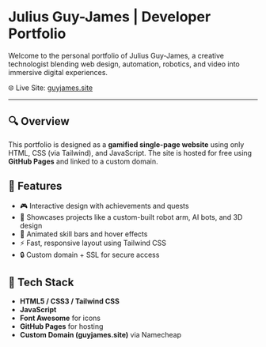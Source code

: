 # Julius Guy-James | Developer Portfolio

Welcome to the personal portfolio of Julius Guy-James, a creative technologist blending web design, automation, robotics, and video into immersive digital experiences.

🌐 Live Site: [guyjames.site](https://guyjames.site)

---

## 🔍 Overview

This portfolio is designed as a **gamified single-page website** using only HTML, CSS (via Tailwind), and JavaScript. The site is hosted for free using **GitHub Pages** and linked to a custom domain.

## 🚀 Features

- 🎮 Interactive design with achievements and quests
- 🤖 Showcases projects like a custom-built robot arm, AI bots, and 3D design
- 🧠 Animated skill bars and hover effects
- ⚡ Fast, responsive layout using Tailwind CSS
- 🔒 Custom domain + SSL for secure access

## 📁 Tech Stack

- **HTML5 / CSS3 / Tailwind CSS**
- **JavaScript**
- **Font Awesome** for icons
- **GitHub Pages** for hosting
- **Custom Domain (guyjames.site)** via Namecheap
